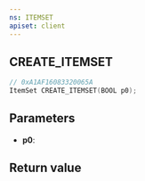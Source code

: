 ```yaml
---
ns: ITEMSET
apiset: client
---
```

## CREATE_ITEMSET

```c
// 0xA1AF16083320065A
ItemSet CREATE_ITEMSET(BOOL p0);
```


## Parameters
* **p0**:

## Return value